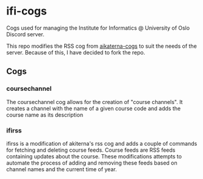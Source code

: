 # ifi-cogs

Cogs used for managing the Institute for Informatics @ University of Oslo Discord server.

This repo modifies the RSS cog from [aikaterna-cogs](https://github.com/aikaterna/aikaterna-cogs) to suit the needs of the server. Because of this, I have decided to fork the repo.

## Cogs

### coursechannel

The coursechannel cog allows for the creation of "course channels". It creates a channel with the name of a given course code and adds the course name as its description

### ifirss

ifirss is a modification of akiterna's rss cog and adds a couple of commands for fetching and deleting course feeds. Course feeds are RSS feeds containing updates about the course. These modifications attempts to automate the process of adding and removing these feeds based on channel names and the current time of year.

